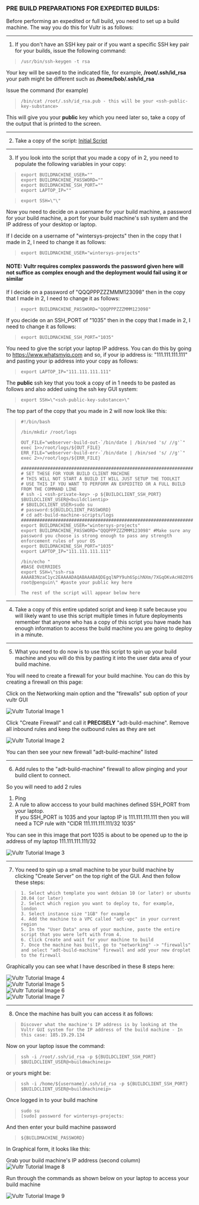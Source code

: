 
### PRE BUILD PREPARATIONS FOR EXPEDITED BUILDS:

Before performing an expedited or full build, you need to set up a build machine. The way you do this for Vultr is as follows:

----------------

1) If you don't have an SSH key pair or if you want a specific SSH key pair for your builds, issue the following command:

>     /usr/bin/ssh-keygen -t rsa 

Your key will be saved to the indicated file, for example, **/root/.ssh/id_rsa** your path might be different such as **/home/bob/.ssh/id_rsa**
         
Issue the command (for example)

>     /bin/cat /root/.ssh/id_rsa.pub - this will be your <ssh-public-key-substance>

This will give you your **public** key which you need later so, take a copy of the output that is printed to the screen.

--------------------

2) Take a copy of the script: [Initial Script](https://github.com/wintersys-projects/adt-build-machine-scripts/blob/main/templatedconfigurations/templateoverrides/OverrideScript.sh) 

------------------

3) If you look into the script that you made a copy of in 2, you need to populate the following variables in your copy:

>     export BUILDMACHINE_USER=""
>     export BUILDMACHINE_PASSWORD="" 
>     export BUILDMACHINE_SSH_PORT=""
>     export LAPTOP_IP=""

>     export SSH=\"\" 
 
Now you need to decide on a username for your build machine, a password for your build machine, a port for your build machine's ssh system and the IP address of your desktop or laptop.

If I decide on a username of "wintersys-projects" then in the copy that I made in 2, I need to change it as follows:  

>     export BUILDMACHINE_USER="wintersys-projects"


#### NOTE: Vultr requires complex passwords the password given here will not suffice as complex enough and the deployment would fail using it or similar
If I decide on a password of "QQQPPPZZZMMM123098" then in the copy that I made in 2, I need to change it as follows:


>     export BUILDMACHINE_PASSWORD="QQQPPPZZZMMM123098"


If you decide on an SSH_PORT of "1035" then in the copy that I made in 2, I need to change it as follows:

>     export BUILDMACHINE_SSH_PORT="1035"

You need to give the script your laptop IP address. You can do this by going to https://www.whatsmyip.com and so, if your ip address is: "111.111.111.111" and pasting your ip address into your copy as follows:


>     export LAPTOP_IP="111.111.111.111"


The **public** ssh key that you took a copy of in 1 needs to be pasted as follows and also added using the ssh key GUI system:

>     export SSH=\"<ssh-public-key-substance>\"

The top part of the copy that you made in 2 will now look like this:

>     #!/bin/bash
>    
>     /bin/mkdir /root/logs
>    
>     OUT_FILE="webserver-build-out-`/bin/date | /bin/sed 's/ //g'`"
>     exec 1>>/root/logs/${OUT_FILE}
>     ERR_FILE="webserver-build-err-`/bin/date | /bin/sed 's/ //g'`"
>     exec 2>>/root/logs/${ERR_FILE}
>     
>     ###############################################################################################
>     # SET THESE FOR YOUR BUILD CLIENT MACHINE
>     # THIS WILL NOT START A BUILD IT WILL JUST SETUP THE TOOLKIT
>     # USE THIS IF YOU WANT TO PERFORM AN EXPEDITED OR A FULL BUILD FROM THE COMMAND LINE
>     # ssh -i <ssh-private-key> -p ${BUILDCLIENT_SSH_PORT} $BUILDCLIENT_USER@<buildclientip>
>     # $BUILDCLIENT_USER>sudo su
>     # password:${BUILDCLIENT_PASSWORD}
>     # cd adt-build-machine-scripts/logs
>     #################################################################################################
>     export BUILDMACHINE_USER="wintersys-projects"
>     export BUILDMACHINE_PASSWORD="QQQPPPZZZMMM123098" #Make sure any password you choose is strong enough to pass any strength enforcement rules of your OS
>     export BUILDMACHINE_SSH_PORT="1035"
>     export LAPTOP_IP="111.111.111.111"
>      
>     /bin/echo "
>     #BASE OVERRIDES
>     export SSH=\"ssh-rsa AAAAB3NzaC1yc2EAAAADAQABAAABAQDEgqlNPY9uh6SpihNXm/7XGqOKvAcH8Z0Y6pZG9lTIm/PHI5VijIFqs0OzM3DPLFARtut7lojBoKq9ljBmKeVBGX5EkJ5O3CJfEZs9E13e2Qk+7F9wTmoMBG8XY4l/SmD9HddLTS/7Oadg+C4RDxHlSMrl1PSCdzlM14spHCI8rwUntNCUY+fObolqel0829zYDX0oEWzYyoIEUs1847X3cRp9+yZsjqSD5Nw9jacLcWjtdfClEvx5F8ZVm0+s5OLtz9cCf6NkOgYf3KFz+e8qAO/w83Umh5B2Gem1uOxSDtUmzVlRiMTfP6CTSKRnYRnkb97F9RZsmAsG6+g+eKvp root@penguin\" #paste your public key here
>     
>     The rest of the script will appear below here

-----------------

4) Take a copy of this entire updated script and keep it safe because you will likely want to use this script multiple times in future deployments remember that anyone who has a copy of this script you have made has enough information to access the build machine you are going to deploy in a minute.  

---------------

5) What you need to do now is to use this script to spin up your build machine and you will do this by pasting it into the user data area of your build machine.

You will need to create a firewall for your build machine. You can do this by creating a firewall on this page:

Click on the Networking main option and the "firewalls" sub option of your vultr GUI
         
![](../../images/vultr/buildmachine-expedited/vult1.png "Vultr Tutorial Image 1")
 
Click "Create Firewall" and call it **PRECISELY** "adt-build-machine". Remove all inbound rules and keep the outbound rules as they are set

![](../../images/vultr/buildmachine-expedited/vult2.png "Vultr Tutorial Image 2") 

You can then see your new firewall "adt-build-machine" listed  

-------------------

6) Add rules to the "adt-build-machine" firewall to allow pinging and your build client to connect.  

So you will need to add 2 rules  

1) Ping  
2) A rule to allow acccess to your build machines defined SSH_PORT from your laptop.  
   If you SSH_PORT is 1035 and your laptop IP is 111.111.111.111 then you will need a TCP rule with "CIDR 111.111.111.111/32 1035"

You can see in this image that port 1035 is about to be opened up to the ip address of my laptop 111.111.111.111/32  

![](../../images/vultr/buildmachine-expedited/vult3.png "Vultr Tutorial Image 3") 

---------------

7) You need to spin up a small machine to be your build machine by clicking "Create Server" on the top right of the GUI. And then follow these steps:

>     1. Select which template you want debian 10 (or later) or ubuntu 20.04 (or later)
>     2. Select which region you want to deploy to, for example, london
>     3. Select instance size "1GB" for example
>     4. Add the machine to a VPC called "adt-vpc" in your current region
>     5. In the "User Data" area of your machine, paste the entire script that you were left with from 4.
>     6. Click Create and wait for your machine to build
>     7. Once the machine has built, go to "networking" -> "firewalls" and select "adt-build-machine" firewall and add your new droplet to the firewall

Graphically you can see what I have described in these 8 steps here:

![](../../images/vultr/buildmachine-expedited/vult4.png "Vultr Tutorial Image 4")  
![](../../images/vultr/buildmachine-expedited/vult5.png "Vultr Tutorial Image 5")  
![](../../images/vultr/buildmachine-expedited/vult6.png "Vultr Tutorial Image 6")  
![](../../images/vultr/buildmachine-expedited/vult7.png "Vultr Tutorial Image 7")  

---------------

8) Once the machine has built you can access it as follows: 

>     Discover what the machine's IP address is by looking at the Vultr GUI system for the IP address of the build machine - In this case: 185.19.29.134


Now on your laptop issue the command:

>     ssh -i /root/.ssh/id_rsa -p ${BUILDCLIENT_SSH_PORT} $BUILDCLIENT_USER@<buildmachineip>

or yours might be:

>     ssh -i /home/${username}/.ssh/id_rsa -p ${BUILDCLIENT_SSH_PORT} $BUILDCLIENT_USER@<buildmachineip>

Once logged in to your build machine

>     sudo su 
>     [sudo] password for wintersys-projects:

And then enter your build machine password 

>     ${BUILDMACHINE_PASSWORD}

In Graphical form, it looks like this:

Grab your build machine's IP address (second column)
![](../../images/vultr/buildmachine-expedited/vult8.png "Vultr Tutorial Image 8")

Run through the commands as shown below on your laptop to access your build machine

![](../../images/vultr/buildmachine-expedited/vult9.png "Vultr Tutorial Image 9")
